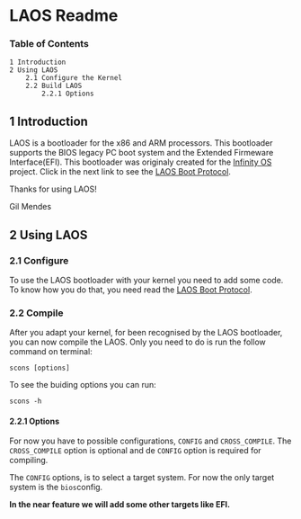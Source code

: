 # LAOS Readme

### Table of Contents

	1 Introduction
	2 Using LAOS
		2.1 Configure the Kernel
		2.2 Build LAOS
			2.2.1 Options

## 1 Introduction

LAOS is a bootloader for the x86 and ARM processors. This bootloader supports the BIOS legacy PC boot system
and the Extended Firmeware Interface(EFI). This bootloader was originaly created for the  [Infinity OS](https://github.com/gil0mendes/Infinity-OS)
project.
Click in the next link to see the [LAOS Boot Protocol](https://github.com/gil0mendes/LAOS/blob/master/documentation/laos-protocol.md).

Thanks for using LAOS!

Gil Mendes

## 2 Using LAOS

### 2.1 Configure

To use the LAOS bootloader with your kernel you need to add some code. To know how you do that, you need read
the [LAOS Boot Protocol](https://github.com/gil0mendes/LAOS/blob/master/documentation/laos-protocol.md).

### 2.2 Compile

After you adapt your kernel, for been recognised by the LAOS bootloader, you can now compile the LAOS. 
Only you need to do is run the follow command on terminal:

	scons [options]
	
To see the buiding options you can run:

	scons -h

#### 2.2.1 Options

For now you have to possible configurations, `CONFIG` and `CROSS_COMPILE`. The `CROSS_COMPILE` option is 
optional and de `CONFIG` option is required for compiling.

The `CONFIG` options, is to select a target system. For now the only target system is the `bios`config.

**In the near feature we will add some other targets like EFI.**
